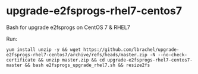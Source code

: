 # upgrade-e2fsprogs-rhel7-centos7
Bash for upgrade e2fsprogs on CentOS 7 &amp; RHEL7

Run:
```
yum install unzip -y && wget https://github.com/lbrachel/upgrade-e2fsprogs-rhel7-centos7/archive/refs/heads/master.zip -N --no-check-certificate && unzip master.zip && cd upgrade-e2fsprogs-rhel7-centos7-master && bash e2fsprogs_upgrade_rhel7.sh && resize2fs
```
